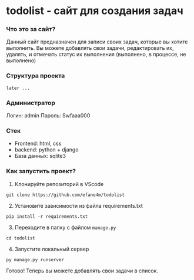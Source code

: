 # todolist - сайт для создания задач
### Что это за сайт?
Данный сайт предназначен для записи своих задач, которые вы хотите выполнить. Вы можете добавлять свои задачи, редактировать их, удалять, и отмечать статус их выполнения (выполнено, в процессе, не выполнено)
### Структура проекта
```
later ...
```
### Администратор
Логин: admin
Пароль: Swfaaa000
### Стек
- Frontend: html, css
- backend: python + django
- База данных: sqlite3

### Как запустить проект?
1) Клонируйте репозиторий в VScode
```
git clone https://github.com/efane4m/todolist
```
2) Установите зависимости из файла requirements.txt
```
pip install -r requirements.txt
```
3) Переходите в папку с файлом `manage.py`
```
cd todolist
```
4) Запустите локальный сервер
```
py manage.py runserver
```
Готово! Теперь вы можете добавлять свои задачи в список.